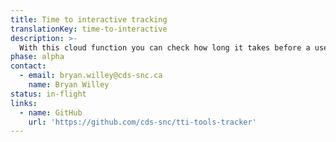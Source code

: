 ```yaml
---
title: Time to interactive tracking
translationKey: time-to-interactive
description: >-
  With this cloud function you can check how long it takes before a user can interact with your website from the time they request the page. This allows you to track time to interactive metrics for your website as you develop.
phase: alpha
contact:
  - email: bryan.willey@cds-snc.ca
    name: Bryan Willey
status: in-flight
links:
  - name: GitHub
    url: 'https://github.com/cds-snc/tti-tools-tracker'
---
```


